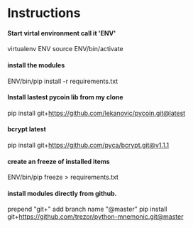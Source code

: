 # Instructions

#### Start virtal environment call it 'ENV'
virtualenv ENV
source ENV/bin/activate

#### install the modules
ENV/bin/pip install -r requirements.txt

#### Install lastest pycoin lib from my clone
pip install git+https://github.com/lekanovic/pycoin.git@latest

#### bcrypt latest
pip install git+https://github.com/pyca/bcrypt.git@v1.1.1

#### create an freeze of installed items
ENV/bin/pip freeze > requirements.txt

#### install modules directly from github.
prepend "git+"
add branch name "@master"
pip install git+https://github.com/trezor/python-mnemonic.git@master
